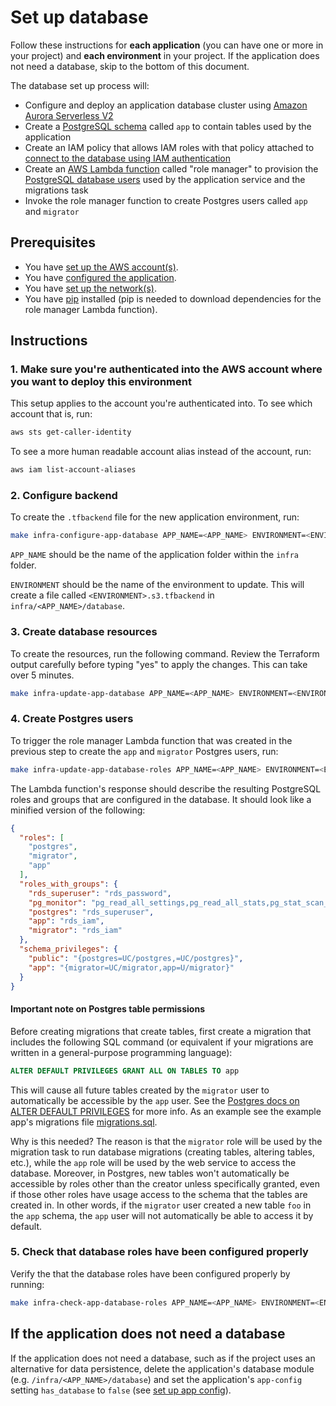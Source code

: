 # Set up database

Follow these instructions for **each application** (you can have one or more in your project) and **each environment** in your project. If the application does not need a database, skip to the bottom of this document.

The database set up process will:

* Configure and deploy an application database cluster using [Amazon Aurora Serverless V2](https://aws.amazon.com/rds/aurora/serverless/)
* Create a [PostgreSQL schema](https://www.postgresql.org/docs/current/ddl-schemas.html) called `app` to contain tables used by the application
* Create an IAM policy that allows IAM roles with that policy attached to [connect to the database using IAM authentication](https://docs.aws.amazon.com/AmazonRDS/latest/UserGuide/UsingWithRDS.IAMDBAuth.Connecting.html)
* Create an [AWS Lambda function](https://docs.aws.amazon.com/lambda/latest/dg/welcome.html) called "role manager" to provision the [PostgreSQL database users](https://www.postgresql.org/docs/8.0/user-manag.html) used by the application service and the migrations task
* Invoke the role manager function to create Postgres users called `app` and `migrator`

## Prerequisites

* You have [set up the AWS account(s)](./set-up-aws-accounts.md).
* You have [configured the application](/infra/app/app-config/main.tf).
* You have [set up the network(s)](./set-up-networks.md).
* You have [pip](https://pypi.org/project/pip/) installed (pip is needed to download dependencies for the role manager Lambda function).

## Instructions

### 1. Make sure you're authenticated into the AWS account where you want to deploy this environment

This setup applies to the account you're authenticated into. To see which account that is, run:

```bash
aws sts get-caller-identity
```

To see a more human readable account alias instead of the account, run:

```bash
aws iam list-account-aliases
```

### 2. Configure backend

To create the `.tfbackend` file for the new application environment, run:

```bash
make infra-configure-app-database APP_NAME=<APP_NAME> ENVIRONMENT=<ENVIRONMENT>
```

`APP_NAME` should be the name of the application folder within the `infra` folder.

`ENVIRONMENT` should be the name of the environment to update. This will create a file called `<ENVIRONMENT>.s3.tfbackend` in `infra/<APP_NAME>/database`.

### 3. Create database resources

To create the resources, run the following command. Review the Terraform output carefully before typing "yes" to apply the changes. This can take over 5 minutes.

```bash
make infra-update-app-database APP_NAME=<APP_NAME> ENVIRONMENT=<ENVIRONMENT>
```

### 4. Create Postgres users

To trigger the role manager Lambda function that was created in the previous step to create the `app` and `migrator` Postgres users, run:

```bash
make infra-update-app-database-roles APP_NAME=<APP_NAME> ENVIRONMENT=<ENVIRONMENT>
```

The Lambda function's response should describe the resulting PostgreSQL roles and groups that are configured in the database. It should look like a minified version of the following:

```json
{
  "roles": [
    "postgres",
    "migrator",
    "app"
  ],
  "roles_with_groups": {
    "rds_superuser": "rds_password",
    "pg_monitor": "pg_read_all_settings,pg_read_all_stats,pg_stat_scan_tables",
    "postgres": "rds_superuser",
    "app": "rds_iam",
    "migrator": "rds_iam"
  },
  "schema_privileges": {
    "public": "{postgres=UC/postgres,=UC/postgres}",
    "app": "{migrator=UC/migrator,app=U/migrator}"
  }
}
```

#### Important note on Postgres table permissions

Before creating migrations that create tables, first create a migration that includes the following SQL command (or equivalent if your migrations are written in a general-purpose programming language):

```sql
ALTER DEFAULT PRIVILEGES GRANT ALL ON TABLES TO app
```

This will cause all future tables created by the `migrator` user to automatically be accessible by the `app` user. See the [Postgres docs on ALTER DEFAULT PRIVILEGES](https://www.postgresql.org/docs/current/sql-alterdefaultprivileges.html) for more info. As an example see the example app's migrations file [migrations.sql](https://github.com/navapbc/template-infra/blob/main/app/migrations.sql).

Why is this needed? The reason is that the `migrator` role will be used by the migration task to run database migrations (creating tables, altering tables, etc.), while the `app` role will be used by the web service to access the database. Moreover, in Postgres, new tables won't automatically be accessible by roles other than the creator unless specifically granted, even if those other roles have usage access to the schema that the tables are created in. In other words, if the `migrator` user created a new table `foo` in the `app` schema, the `app` user will not automatically be able to access it by default.

### 5. Check that database roles have been configured properly

Verify the that the database roles have been configured properly by running:

```bash
make infra-check-app-database-roles APP_NAME=<APP_NAME> ENVIRONMENT=<ENVIRONMENT>
```

## If the application does not need a database

If the application does not need a database, such as if the project uses an alternative for data persistence, delete the application's database module (e.g. `/infra/<APP_NAME>/database`) and set the application's `app-config` setting `has_database` to `false` (see [set up app config](./set-up-app-config.md)).